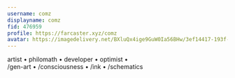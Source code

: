 ```yaml
---
username: comz
displayname: comz
fid: 476959
profile: https://farcaster.xyz/comz
avatar: https://imagedelivery.net/BXluQx4ige9GuW0Ia56BHw/3ef14417-193f-4912-1c28-a97c959a2e00/original
---
```

artist • philomath • developer • optimist •   
/gen-art • /consciousness • /ink • /schematics  
